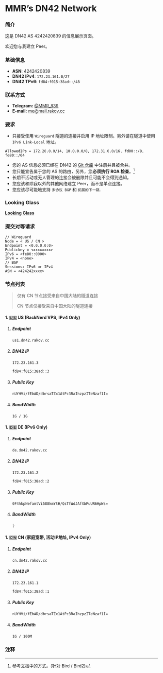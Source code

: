 # MMR’s DN42 Network

### 简介
  这是 DN42 AS 4242420839 的信息展示页面。

  欢迎您与我建立 Peer。

### 基础信息
- **ASN**: 4242420839
- **DN42 IPv4**: `172.23.161.0/27`
- **DN42 TPv6**: `fd84:f015:38ad::/48`

### 联系方式
  - **Telegram:** [@MMR_839](https://t.me/MMR_839)
  - **E-mail:** [me@mail.rakov.cc](me@rakov.cc)
    
### 要求
  - 只接受使用 `Wireguard` 隧道的连接并启用 IP 地址限制。另外请在隧道中使用 `IPv6 Link-Local` 地址。
```
AllowedIPs = 172.20.0.0/14, 10.0.0.0/8, 172.31.0.0/16, fd00::/8, fe80::/64
```
  - 您的 AS 信息必须已经在 DN42 的 [Git 仓库](git.dn42.dev) 中注册并且被合并。
  - 您只能宣告属于您的 AS 的路由，另外，您**必须执行 ROA 检查**。[^1]
  - 长期不活动或无人管理的连接会被删除并且可能不会得到通知。
  - 您应该和除我以外的其他网络建立 Peer，而不是单点连接。
  - 您应该尽可能地支持 `多协议 BGP` 和 `拓展的下一跳`.

### Looking Glass

[**Looking Glass**](https://lg-dn42.rakov.cc)

### 提交对等请求
```text
// Wireguard
Node = < US / CN >
Endpoint = <0.0.0.0:0>
Publickey = <xxxxxxxx>
IPv6 = <fe80::0000>
IPv4 = <none>
// BGP
Sessions: IPv6 or IPv4
ASN = <424242xxxx>
```
### 节点列表

> 仅有 CN 节点接受来自中国大陆的隧道连接
>
> CN 节点仅接受来自中国大陆的隧道连接

#### 1. 🇺🇸 US (RackNerd VPS, IPv4 Only)
  1. ##### Endpoint
     
     `us1.dn42.rakov.cc`
     
  4. ##### DN42 IP

     `172.23.161.3`
     
     `fd84:f015:38ad::3`
     
  6. ##### Public Key

     `nUYHVi/fEbAD/dbrsaTZx1AtPc3RaIhzpzITeNzaf1I=`

  7. ##### BandWidth
     
     `1G / 1G`

#### 1. 🇩🇪 DE (IPv6 Only)
  1. ##### Endpoint

     `de.dn42.rakov.cc`

  3. ##### DN42 IP

     `172.23.161.2`

     `fd84:f015:38ad::2`

  4. ##### Public Key

     `0F4hkpNefamtVi5O8kmYtH/QsTfWdJAfXbPuUR6HpWs=`

  5. ##### BandWidth

     `?`

#### 1. 🇨🇳 CN (家庭宽带, 活动IP地址, IPv4 Only)
  1. ##### Endpoint

     `cn.dn42.rakov.cc`
     
  3. ##### DN42 IP

     `172.23.161.1`
     
     `fd84:f015:38ad::1`
     
  5. ##### Public Key

     `nUYHVi/fEbAD/dbrsaTZx1AtPc3RaIhzpzITeNzaf1I=`

  6. ##### BandWidth
     `1G / 100M`

### 注释
[^1]: 参考[文档](https://wiki.dn42.us/howto/Bird#route-origin-authorization_roa-tables)中的方式。(针对 Bird / Bird2)
